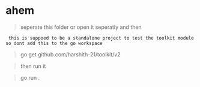 # ahem

> seperate this folder or open it seperatly and then

` this is suppoed to be a standalone project to test the toolkit module so dont add this to the go workspace`

> go get github.com/harshith-21/toolkit/v2

> then run it

> go run .